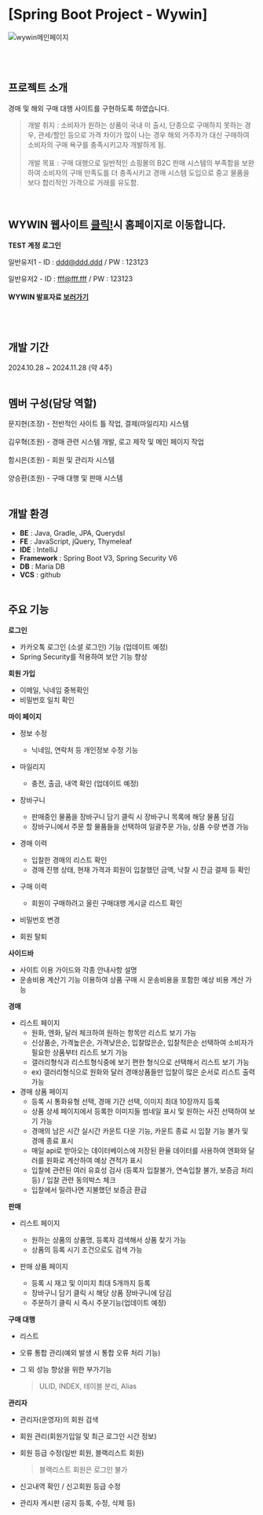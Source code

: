 # [Spring Boot Project - Wywin]

![wywin메인페이지](https://github.com/user-attachments/assets/9e73a7fc-31b8-4d88-980c-5f8187ceb087)

<br><br>
## 프로젝트 소개
경매 및 해외 구매 대행 사이트를 구현하도록 하였습니다.
> 개발 취지 : 소비자가 원하는 상품이 국내 미 출시, 단종으로 구매하지 못하는 경우, 관세/할인 등으로 가격 차이가 많이 나는 경우 해외 거주자가 대신 구매하여 소비자의 구매 욕구를 충족시키고자 개발하게 됨.<br><br>
> 개발 목표 : 구매 대행으로 일반적인 쇼핑몰의 B2C 판매 시스템의 부족함을 보완하여 소비자의 구매 만족도를 더 충족시키고 경매 시스템 도입으로 중고 물품을 보다 합리적인 가격으로 거래를 유도함.
<br>

## WYWIN 웹사이트 [클릭!](http://mbc-webcloud.iptime.org:8003/)시 홈페이지로 이동합니다.

**TEST 계정 로그인**

일반유저1 - ID : ddd@ddd.ddd / PW : 123123

일반유저2 - ID : fff@fff.fff / PW : 123123
<br><br>
**WYWIN 발표자료 [보러가기](https://www.canva.com/design/DAGYN_7M9Uc/XV0sDnNiMrhce-z_CTaVWw/view?utm_content=DAGYN_7M9Uc&utm_campaign=designshare&utm_medium=link&utm_source=editor#1)**

<br><br>

## 개발 기간
2024.10.28 ~ 2024.11.28 (약 4주)
<br><br>

## 멤버 구성(담당 역할)
문지현(조장) - 전반적인 사이트 틀 작업, 결제(마일리지) 시스템
<br><br>
김우혁(조원) - 경매 관련 시스템 개발, 로고 제작 및 메인 페이지 작업
<br><br>
함시은(조원) - 회원 및 관리자 시스템
<br><br>
양승환(조원) - 구매 대행 및 판매 시스템
<br><br>
## 개발 환경
- **BE** : Java, Gradle, JPA, Querydsl
- **FE** : JavaScript, jQuery, Thymeleaf
- **IDE** : IntelliJ
- **Framework** : Spring Boot V3, Spring Security V6
- **DB** : Maria DB
- **VCS** : github
<br><br>

## 주요 기능
**로그인**
- 카카오톡 로그인 (소셜 로그인) 기능 (업데이트 예정)
- Spring Security를 적용하여 보안 기능 향상

**회원 가입**
- 이메일, 닉네임 중복확인
- 비밀번호 일치 확인

**마이 페이지**
- 정보 수정
  + 닉네임, 연락처 등 개인정보 수정 기능
- 마일리지
  + 충전, 출금, 내역 확인 (업데이트 예정)
- 장바구니
  + 판매중인 물품을 장바구니 담기 클릭 시 장바구니 목록에 해당 물품 담김<br>
  + 장바구니에서 주문 할 물품들을 선택하여 일괄주문 가능, 상품 수량 변경 가능
- 경매 이력
  + 입찰한 경매의 리스트 확인<br>
  + 경매 진행 상태, 현재 가격과 회원이 입찰했던 금액, 낙찰 시 잔금 결제 등 확인
- 구매 이력
  + 회원이 구매하려고 올린 구매대행 게시글 리스트 확인
- 비밀번호 변경
  
- 회원 탈퇴

**사이드바**
- 사이트 이용 가이드와 각종 안내사항 설명
- 운송비용 계산기 기능 이용하여 상품 구매 시 운송비용을 포함한 예상 비용 계산 가능

**경매**
- 리스트 페이지
  + 원화, 엔화, 달러 체크하여 원하는 항목만 리스트 보기 가능 <br>
  + 신상품순, 가격높은순, 가격낮은순, 입찰많은순, 입찰적은순 선택하여 소비자가 필요한 상품부터 리스트 보기 가능 <br>
  + 갤러리형식과 리스트형식중에 보기 편한 형식으로 선택해서 리스트 보기 가능 <br>
  + ex) 갤러리형식으로 원화와 달러 경매상품들만 입찰이 많은 순서로 리스트 출력 가능
- 경매 상품 페이지
  + 등록 시 통화유형 선택, 경매 기간 선택, 이미지 최대 10장까지 등록 <br>
  + 상품 상세 페이지에서 등록한 이미지들 썸네일 표시 및 원하는 사진 선택하여 보기 가능 <br>
  + 경매의 남은 시간 실시간 카운트 다운 기능, 카운트 종료 시 입찰 기능 불가 및 경매 종료 표시 <br>
  + 매일 api로 받아오는 데이터베이스에 저장된 환율 데이터를 사용하여 엔화와 달러를 원화로 계산하여 예상 견적가 표시 <br>
  + 입찰에 관련된 여러 유효성 검사 (등록자 입찰불가, 연속입찰 불가, 보증금 처리 등) / 입찰 관련 동의박스 체크 <br>
  + 입찰에서 밀려나면 지불했던 보증금 환급

**판매**
- 리스트 페이지
  + 원하는 상품의 상품명, 등록자 검색해서 상품 찾기 가능 <br>
  + 상품의 등록 시기 조건으로도 검색 가능 <br>
  
- 판매 상품 페이지
  + 등록 시 재고 및 이미지 최대 5개까지 등록 <br>
  + 장바구니 담기 클릭 시 해당 상품 장바구니에 담김 <br>
  + 주문하기 클릭 시 즉시 주문기능(업데이트 예정) <br>

**구매 대행**

- 리스트

- 오류 통합 관리(예외 발생 시 통합 오류 처리 기능)

- 그 외 성능 향상을 위한 부가기능
  > ULID, INDEX, 테이블 분리, Alias


**관리자**
- 관리자(운영자)의 회원 검색

- 회원 관리(회원가입일 및 최근 로그인 시간 정보)
  
- 회원 등급 수정(일반 회원, 블랙리스트 회원)
  > 블랙리스트 회원은 로그인 불가

- 신고내역 확인 / 신고회원 등급 수정

- 관리자 게시판 (공지 등록, 수정, 삭제 등)






